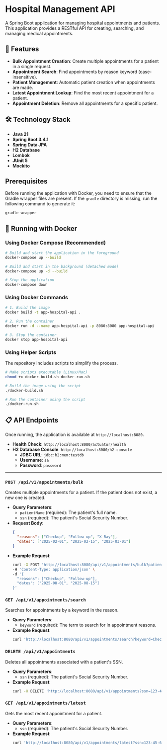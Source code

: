 # Hospital Management API

A Spring Boot application for managing hospital appointments and patients. This application provides a RESTful API for creating, searching, and managing medical appointments.

## 🚀 Features

- **Bulk Appointment Creation**: Create multiple appointments for a patient in a single request.
- **Appointment Search**: Find appointments by reason keyword (case-insensitive).
- **Patient Management**: Automatic patient creation when appointments are made.
- **Latest Appointment Lookup**: Find the most recent appointment for a patient.
- **Appointment Deletion**: Remove all appointments for a specific patient.

## 🛠️ Technology Stack

- **Java 21**
- **Spring Boot 3.4.1**
- **Spring Data JPA**
- **H2 Database**
- **Lombok**
- **JUnit 5**
- **Mockito**

## Prerequisites

Before running the application with Docker, you need to ensure that the Gradle wrapper files are present. If the `gradle` directory is missing, run the following command to generate it:

```bash
gradle wrapper
```

## 🐳 Running with Docker

### Using Docker Compose (Recommended)

```bash
# Build and start the application in the foreground
docker-compose up --build

# Build and start in the background (detached mode)
docker-compose up -d --build

# Stop the application
docker-compose down
```

### Using Docker Commands

```bash
# 1. Build the image
docker build -t app-hospital-api .

# 2. Run the container
docker run -d --name app-hospital-api -p 8080:8080 app-hospital-api

# 3. Stop the container
docker stop app-hospital-api
```

### Using Helper Scripts

The repository includes scripts to simplify the process.

```bash
# Make scripts executable (Linux/Mac)
chmod +x docker-build.sh docker-run.sh

# Build the image using the script
./docker-build.sh

# Run the container using the script
./docker-run.sh
```

## 📋 API Endpoints

Once running, the application is available at `http://localhost:8080`.

- **Health Check**: `http://localhost:8080/actuator/health`
- **H2 Database Console**: `http://localhost:8080/h2-console`
  - **JDBC URL**: `jdbc:h2:mem:testdb`
  - **Username**: `sa`
  - **Password**: `password`

---

### `POST /api/v1/appointments/bulk`
Creates multiple appointments for a patient. If the patient does not exist, a new one is created.

- **Query Parameters**:
  - `patientName` (required): The patient's full name.
  - `ssn` (required): The patient's Social Security Number.
- **Request Body**:
  ```json
  {
    "reasons": ["Checkup", "Follow-up", "X-Ray"],
    "dates": ["2025-02-01", "2025-02-15", "2025-03-01"]
  }
  ```
- **Example Request**:
  ```bash
  curl -X POST 'http://localhost:8080/api/v1/appointments/bulk?patientName=John%20Doe&ssn=123-45-678' \
  -H 'Content-Type: application/json' \
  -d '{
    "reasons": ["Checkup", "Follow-up"],
    "dates": ["2025-08-01", "2025-08-15"]
  }'
  ```

### `GET /api/v1/appointments/search`
Searches for appointments by a keyword in the reason.

- **Query Parameters**:
  - `keyword` (required): The term to search for in appointment reasons.
- **Example Request**:
  ```bash
  curl 'http://localhost:8080/api/v1/appointments/search?keyword=Checkup'
  ```

### `DELETE /api/v1/appointments`
Deletes all appointments associated with a patient's SSN.

- **Query Parameters**:
  - `ssn` (required): The patient's Social Security Number.
- **Example Request**:
  ```bash
  curl -X DELETE 'http://localhost:8080/api/v1/appointments?ssn=123-45-678'
  ```

### `GET /api/v1/appointments/latest`
Gets the most recent appointment for a patient.

- **Query Parameters**:
  - `ssn` (required): The patient's Social Security Number.
- **Example Request**:
  ```bash
  curl 'http://localhost:8080/api/v1/appointments/latest?ssn=123-45-678'
  ``` 
